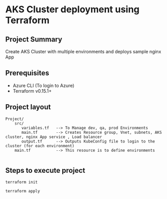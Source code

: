 # AKS Cluster deployment using Terraform

## Project Summary
Create AKS Cluster with multiple environments and deploys sample nginx App


## Prerequisites
* Azure CLI (To login to Azure)
* Terraform v0.15.1+

## Project layout
```
Project/
    src/
       variables.tf   --> To Manage dev, qa, prod Environments
       main.tf        --> Creates Resource group, Vnet, subnets, AKS cluster, nginx App service , Load balancer
       output.tf      --> Outputs KubeConfig file to login to the cluster (for each environment)
    main.tf           --> This resource is to define environments 
    
```

## Steps to execute project

```
terraform init

terraform apply

```
